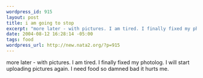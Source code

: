 ```yaml
--- 
wordpress_id: 915
layout: post
title: i am going to stop
excerpt: "more later - with pictures. I am tired. I finally fixed my photolog. I will start uploading pictures again. I need food so damned bad it hurts me. "
date: 2004-08-12 16:28:14 -05:00
tags: food
wordpress_url: http://new.nata2.org/?p=915
---
```

more later - with pictures. I am tired. I finally fixed my photolog. I will start uploading pictures again. I need food so damned bad it hurts me. 
